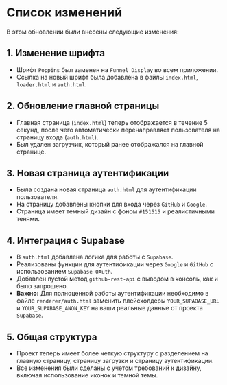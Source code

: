 # Список изменений

В этом обновлении были внесены следующие изменения:

## 1. Изменение шрифта

- Шрифт `Poppins` был заменен на `Funnel Display` во всем приложении.
- Ссылка на новый шрифт была добавлена в файлы `index.html`, `loader.html` и `auth.html`.

## 2. Обновление главной страницы

- Главная страница (`index.html`) теперь отображается в течение 5 секунд, после чего автоматически перенаправляет пользователя на страницу входа (`auth.html`).
- Был удален загрузчик, который ранее отображался на главной странице.

## 3. Новая страница аутентификации

- Была создана новая страница `auth.html` для аутентификации пользователя.
- На страницу добавлены кнопки для входа через `GitHub` и `Google`.
- Страница имеет темный дизайн с фоном `#151515` и реалистичными тенями.

## 4. Интеграция с Supabase

- В `auth.html` добавлена логика для работы с `Supabase`.
- Реализованы функции для аутентификации через `Google` и `GitHub` с использованием `Supabase OAuth`.
- Добавлен пустой метод `github-rest-api` с выводом в консоль, как и было запрошено.
- **Важно:** Для полноценной работы аутентификации необходимо в файле `renderer/auth.html` заменить плейсхолдеры `YOUR_SUPABASE_URL` и `YOUR_SUPABASE_ANON_KEY` на ваши реальные данные от проекта `Supabase`.

## 5. Общая структура

- Проект теперь имеет более четкую структуру с разделением на главную страницу, страницу загрузки и страницу аутентификации.
- Все изменения были сделаны с учетом требований к дизайну, включая использование иконок и темной темы.
